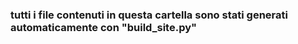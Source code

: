 ### tutti i file contenuti in questa cartella sono stati generati automaticamente con "build_site.py"
